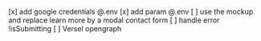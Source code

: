[x] add google credentials @.env
[x] add param @.env
[ ] use the mockup and replace learn more by a modal contact form
[ ] handle error !isSubmitting 
[ ] Versel opengraph

